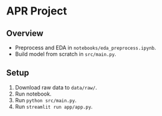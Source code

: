 # APR Project

## Overview
- Preprocess and EDA in `notebooks/eda_preprocess.ipynb`.
- Build model from scratch in `src/main.py`.

## Setup
1. Download raw data to `data/raw/`.
2. Run notebook.
3. Run `python src/main.py`.
4. Run `streamlit run app/app.py`.
